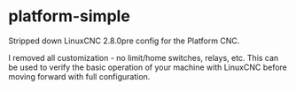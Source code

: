 # platform-simple
Stripped down LinuxCNC 2.8.0pre config for the Platform CNC.

I removed all customization - no limit/home switches, relays, etc.  This can be used to verify the basic operation of your machine with LinuxCNC before moving forward with full configuration.
